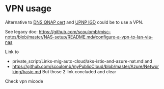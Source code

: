 # VPN usage 

Alternative to [DNS QNAP cert](./appendices/DNS.md#use-nas-dyndns-and-certificate-in-qnap-cloud) and [UPNP IGD](./appendices/UPNP.md#upnp-igd-nat-traversal) could be to use a VPN.

See legacy doc: https://github.com/scoulomb/misc-notes/blob/master/NAS-setup/README.md#configure-a-vpn-to-lan-via-nas

Link to 
- private_script/Links-mig-auto-cloud/aks-istio-and-azure-nat.md and 
- https://github.com/scoulomb/myPublicCloud/blob/master/Azure/Networking/basic.md
But those 2 link concluded and clear

Check vpn micode
